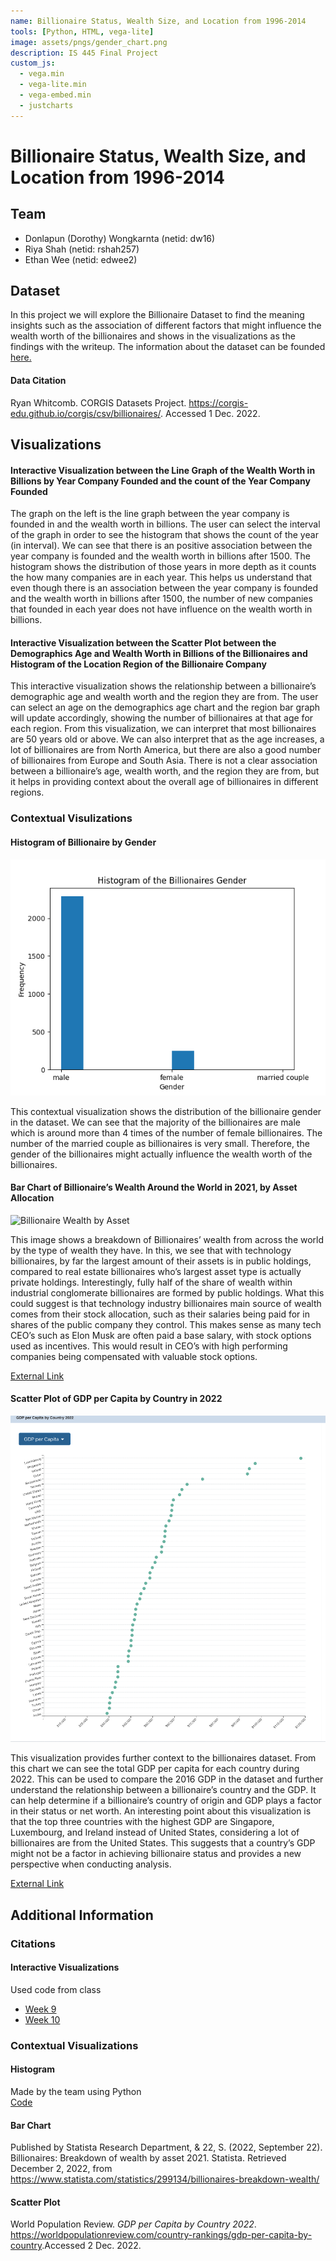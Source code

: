 ```yaml
---
name: Billionaire Status, Wealth Size, and Location from 1996-2014
tools: [Python, HTML, vega-lite]
image: assets/pngs/gender_chart.png
description: IS 445 Final Project
custom_js:
  - vega.min
  - vega-lite.min
  - vega-embed.min
  - justcharts
---
```



# Billionaire Status, Wealth Size, and Location from 1996-2014

## Team
- Donlapun (Dorothy) Wongkarnta (netid: dw16)
- Riya Shah (netid: rshah257)
- Ethan Wee (netid: edwee2)

## Dataset
In this project we will explore the Billionaire Dataset to find the meaning insights such as the association of different factors that might influence the wealth worth of the billionaires and shows in the visualizations as the findings with the writeup. The information about the dataset can be founded [here.](https://corgis-edu.github.io/corgis/csv/billionaires/)

#### Data Citation
Ryan Whitcomb. CORGIS Datasets Project. https://corgis-edu.github.io/corgis/csv/billionaires/. Accessed 1 Dec. 2022.


## Visualizations


#### Interactive Visualization between the Line Graph of the Wealth Worth in Billions by Year Company Founded and the count of the Year Company Founded
<vegachart schema-url="{{ site.baseurl }}/assets/json/wealth_worth_year_founded.json" style="width: 100%"></vegachart>

The graph on the left is the line graph between the year company is founded in and the wealth worth in billions. The user can select the interval of the graph in order to see the histogram that shows the count of the year (in interval). We can see that there is an positive association between the year company is founded and the wealth worth in billions after 1500. The histogram shows the distribution of those years in more depth as it counts the how many companies are in each year. This helps us understand that even though there is an association between the year company is founded and the wealth worth in billions after 1500, the number of new companies that founded in each year does not have influence on the wealth worth in billions.


#### Interactive Visualization between the  Scatter Plot between the Demographics Age and Wealth Worth in Billions of the Billionaires and Histogram of the Location Region of the Billionaire Company
<vegachart schema-url="{{ site.baseurl }}/assets/json/wealth_worth_age.json" style="width: 100%"></vegachart>

This interactive visualization shows the relationship between a billionaire’s demographic age and wealth worth and the region they are from. The user can select an age on the demographics age chart and the region bar graph will update accordingly, showing the number of billionaires at that age for each region. From this visualization, we can interpret that most billionaires are 50 years old or above. We can also interpret that as the age increases, a lot of billionaires are from North America, but there are also a good number of billionaires from Europe and South Asia. There is not a clear association between a billionaire’s age, wealth worth, and the region they are from, but it helps in providing context about the overall age of billionaires in different regions.

### Contextual Visulizations

#### Histogram of Billionaire by Gender
![Billionaires by Gender](https://raw.githubusercontent.com/Freedom360/Freedom360.github.io/master/assets/pngs/gender_chart.png)

This contextual visualization shows the distribution of the billionaire gender in the dataset. We can see that the majority of the billionaires are male which is around more than 4 times of the number of female billionaires. The number of the married couple as billionaires is very small. Therefore, the gender of the billionaires might actually influence the wealth worth of the billionaires.

#### Bar Chart of Billionaire’s Wealth Around the World in 2021, by Asset Allocation
 ![Billionaire Wealth by Asset](https://user-images.githubusercontent.com/73120382/205422632-bf097b81-144a-4da4-b5e2-c8986e730676.png)

This image shows a breakdown of Billionaires’ wealth from across the world by the type of wealth they have. In this, we see that with technology billionaires, by far the largest amount of their assets is in public holdings, compared to real estate billionaires who’s largest asset type is actually private holdings. Interestingly, fully half of the share of wealth within industrial conglomerate billionaires are formed by public holdings. What this could suggest is that technology industry billionaires main source of wealth comes from their stock allocation, such as their salaries being paid for in shares of the public company they control. This makes sense as many tech CEO’s such as Elon Musk are often paid a base salary, with stock options used as incentives. This would result in CEO’s with high performing companies being compensated with valuable stock options.

[External Link](https://www.statista.com/statistics/299134/billionaires-breakdown-wealth/)

#### Scatter Plot of GDP per Capita by Country in 2022
 ![GDP per Capita by Country 2022](https://github.com/Freedom360/Freedom360.github.io/blob/master/assets/pngs/gdpGraph.png?raw=true)

This visualization provides further context to the billionaires dataset. From this chart we can see the total GDP per capita for each country during 2022. This can be used to compare the 2016 GDP in the dataset and further understand the relationship between a billionaire’s country and the GDP. It can help determine if a billionaire’s country of origin and GDP plays a factor in their status or net worth. An interesting point about this visualization is that the top three countries with the highest GDP are Singapore, Luxembourg, and Ireland instead of United States, considering a lot of billionaires are from the United States. This suggests that a country’s GDP might not be a factor in achieving billionaire status and provides a new perspective when conducting analysis.

[External Link](https://worldpopulationreview.com/country-rankings/gdp-per-capita-by-country)


## Additional Information

### Citations

#### Interactive Visualizations
Used code from class
- [Week 9](https://starboard.gg/jnaiman/inClass_week09_online_fall2022-noY2U59)
- [Week 10](https://starboard.gg/jnaiman/inClass_week10_online_fall2022-nrSZM7g)

### Contextual Visualizations

#### Histogram
Made by the team using Python<br>
[Code](https://starboard.gg/nb/nxupkrI)

#### Bar Chart
Published by Statista Research Department, & 22, S. (2022, September 22). Billionaires: Breakdown of wealth by asset 2021. Statista. Retrieved December 2, 2022, from <https://www.statista.com/statistics/299134/billionaires-breakdown-wealth/>

#### Scatter Plot
World Population Review. *GDP per Capita by Country 2022*. <https://worldpopulationreview.com/country-rankings/gdp-per-capita-by-country>.Accessed 2 Dec. 2022.

<!-- these are written in a combo of html and liquid 

<div class="left">
{% include elements/button.html link="https://github.com/vega/vega/blob/main/docs/data/cars.json" text="The Data" %}
</div>

<div class="right">
{% include elements/button.html link="https://github.com/jnaiman/online_cv_public/blob/main/python_notebooks/test_generate_plots.ipynb" text="The Analysis" %}
</div> -->

